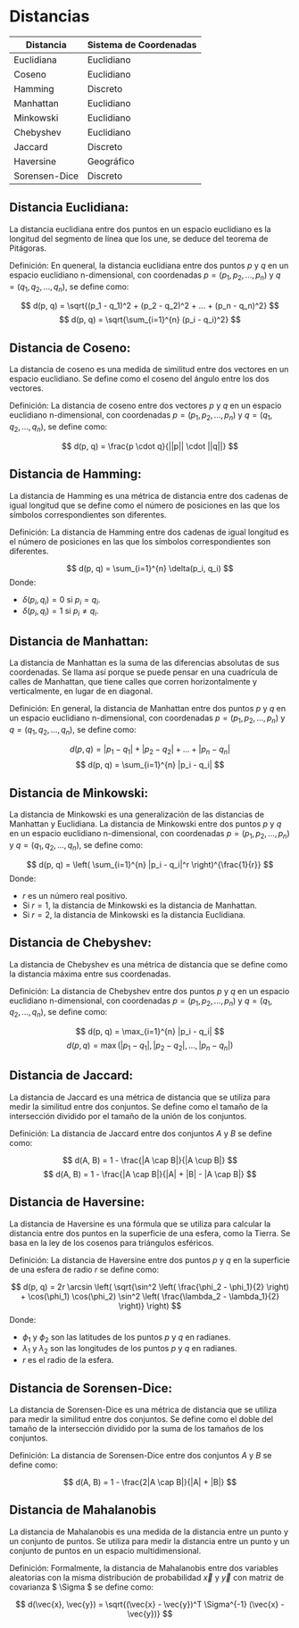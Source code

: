 # Distancias

| Distancia | Sistema de Coordenadas |
| --- | --- |
| Euclidiana | Euclidiano |
| Coseno | Euclidiano |
| Hamming | Discreto |
| Manhattan | Euclidiano |
| Minkowski | Euclidiano |
| Chebyshev | Euclidiano |
| Jaccard | Discreto |
| Haversine | Geográfico |
| Sorensen-Dice | Discreto |

## Distancia Euclidiana: 
La distancia euclidiana entre dos puntos en un espacio euclidiano es la longitud del segmento de línea que los une, se deduce del teorema de Pitágoras.

Definición: En queneral, la distancia euclidiana entre dos puntos $p$ y $q$ en un espacio euclidiano n-dimensional, con coordenadas $p = (p_1, p_2, ..., p_n)$ y $q = (q_1, q_2, ..., q_n)$, se define como:

$$ d(p, q) = \sqrt{(p_1 - q_1)^2 + (p_2 - q_2)^2 + ... + (p_n - q_n)^2} $$
$$ d(p, q) = \sqrt{\sum_{i=1}^{n} (p_i - q_i)^2} $$

## Distancia de Coseno:
La distancia de coseno es una medida de similitud entre dos vectores en un espacio euclidiano. Se define como el coseno del ángulo entre los dos vectores.

Definición: La distancia de coseno entre dos vectores $p$ y $q$ en un espacio euclidiano n-dimensional, con coordenadas $p = (p_1, p_2, ..., p_n)$ y $q = (q_1, q_2, ..., q_n)$, se define como:

$$ d(p, q) = \frac{p \cdot q}{||p|| \cdot ||q||} $$

## Distancia de Hamming:
La distancia de Hamming es una métrica de distancia entre dos cadenas de igual longitud que se define como el número de posiciones en las que los símbolos correspondientes son diferentes.

Definición: La distancia de Hamming entre dos cadenas de igual longitud es el número de posiciones en las que los símbolos correspondientes son diferentes.

$$ d(p, q) = \sum_{i=1}^{n} \delta(p_i, q_i) $$
Donde:
- $\delta(p_i, q_i) = 0$ si $p_i = q_i$.
- $\delta(p_i, q_i) = 1$ si $p_i \neq q_i$.

## Distancia de Manhattan:
La distancia de Manhattan es la suma de las diferencias absolutas de sus coordenadas. Se llama así porque se puede pensar en una cuadrícula de calles de Manhattan, que tiene calles que corren horizontalmente y verticalmente, en lugar de en diagonal.

Definición: En general, la distancia de Manhattan entre dos puntos $p$ y $q$ en un espacio euclidiano n-dimensional, con coordenadas $p = (p_1, p_2, ..., p_n)$ y $q = (q_1, q_2, ..., q_n)$, se define como:

$$ d(p, q) = |p_1 - q_1| + |p_2 - q_2| + ... + |p_n - q_n| $$
$$ d(p, q) = \sum_{i=1}^{n} |p_i - q_i| $$

## Distancia de Minkowski:
La distancia de Minkowski es una generalización de las distancias de Manhattan y Euclidiana. La distancia de Minkowski entre dos puntos $p$ y $q$ en un espacio euclidiano n-dimensional, con coordenadas $p = (p_1, p_2, ..., p_n)$ y $q = (q_1, q_2, ..., q_n)$, se define como:

$$ d(p, q) = \left( \sum_{i=1}^{n} |p_i - q_i|^r \right)^{\frac{1}{r}} $$
Donde:
- $r$ es un número real positivo.
- Si $r = 1$, la distancia de Minkowski es la distancia de Manhattan.
- Si $r = 2$, la distancia de Minkowski es la distancia Euclidiana.

## Distancia de Chebyshev:
La distancia de Chebyshev es una métrica de distancia que se define como la distancia máxima entre sus coordenadas.

Definición: La distancia de Chebyshev entre dos puntos $p$ y $q$ en un espacio euclidiano n-dimensional, con coordenadas $p = (p_1, p_2, ..., p_n)$ y $q = (q_1, q_2, ..., q_n)$, se define como:

$$ d(p, q) = \max_{i=1}^{n} |p_i - q_i| $$
$$ d(p, q) = \max(|p_1 - q_1|, |p_2 - q_2|, ..., |p_n - q_n|) $$

## Distancia de Jaccard:
La distancia de Jaccard es una métrica de distancia que se utiliza para medir la similitud entre dos conjuntos. Se define como el tamaño de la intersección dividido por el tamaño de la unión de los conjuntos.

Definición: La distancia de Jaccard entre dos conjuntos $A$ y $B$ se define como:

$$ d(A, B) = 1 - \frac{|A \cap B|}{|A \cup B|} $$
$$ d(A, B) = 1 - \frac{|A \cap B|}{|A| + |B| - |A \cap B|} $$

## Distancia de Haversine:
La distancia de Haversine es una fórmula que se utiliza para calcular la distancia entre dos puntos en la superficie de una esfera, como la Tierra. Se basa en la ley de los cosenos para triángulos esféricos.

Definición: La distancia de Haversine entre dos puntos $p$ y $q$ en la superficie de una esfera de radio $r$ se define como:

$$ d(p, q) = 2r \arcsin \left( \sqrt{\sin^2 \left( \frac{\phi_2 - \phi_1}{2} \right) + \cos(\phi_1) \cos(\phi_2) \sin^2 \left( \frac{\lambda_2 - \lambda_1}{2} \right)} \right) $$
Donde:
- $\phi_1$ y $\phi_2$ son las latitudes de los puntos $p$ y $q$ en radianes.
- $\lambda_1$ y $\lambda_2$ son las longitudes de los puntos $p$ y $q$ en radianes.
- $r$ es el radio de la esfera.

## Distancia de Sorensen-Dice:
La distancia de Sorensen-Dice es una métrica de distancia que se utiliza para medir la similitud entre dos conjuntos. Se define como el doble del tamaño de la intersección dividido por la suma de los tamaños de los conjuntos.

Definición: La distancia de Sorensen-Dice entre dos conjuntos $A$ y $B$ se define como:

$$ d(A, B) = 1 - \frac{2|A \cap B|}{|A| + |B|} $$

## Distancia de Mahalanobis
La distancia de Mahalanobis es una medida de la distancia entre un punto y un conjunto de puntos. Se utiliza para medir la distancia entre un punto y un conjunto de puntos en un espacio multidimensional.

Definición: Formalmente, la distancia de Mahalanobis entre dos variables aleatorias con la misma distribución de probabilidad $\vec{x}$ y $\vec{y}$  con matriz de covarianza $ 
\Sigma $ se define como:

$$ d(\vec{x}, \vec{y}) = \sqrt{(\vec{x} - \vec{y})^T \Sigma^{-1} (\vec{x} - \vec{y})} $$